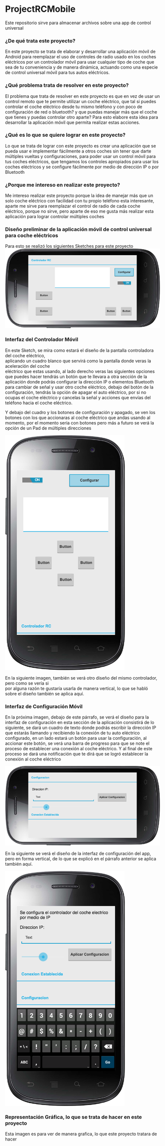 # ProjectRCMobile
Este repositorio sirve para almacenar archivos sobre una app de control universal 

### ¿De qué trata este proyecto? 
En este proyecto se trata de elaborar y desarrollar una aplicación móvil de Android para 
reemplazar el uso de controles de radio usado en los coches eléctricos por un controlador móvil 
para usar cualquier tipo de coche que sea de tu conveniencia y de manera dinámica, actuando 
como una especie de control universal móvil para tus autos eléctricos. 

### ¿Qué problema trata de resolver en este proyecto? 
El problema que trata de resolver en este proyecto es que en vez de usar un control remoto que 
te permite utilizar un coche eléctrico, que tal si puedes controlar el coche eléctrico desde tu 
mismo teléfono y con poco de configuración de red o bluetooth? y que puedas manejar más que el coche que tienes 
y puedas controlar otro aparte? 
Para esto elabore esta idea para desarrollar la aplicación móvil que permita realizar estas 
acciones. 

### ¿Qué es lo que se quiere lograr en este proyecto?
Lo que se trata de lograr con este proyecto es crear una aplicación que se pueda usar e implementar 
fácilmente a otros coches sin tener que darte múltiples vueltas y configuraciones, para poder usar 
un control móvil para tus coches eléctricos, que tengamos los controles apropiados para usar los 
coches eléctricos y se configure fácilmente por medio de dirección IP o por Bluetooth 

### ¿Porque me intereso en realizar este proyecto? 
Me intereso realizar este proyecto porque la idea de manejar más que un solo coche eléctrico con 
facilidad con tu propio teléfono esta interesante, aparte me sirve para reemplazar el control de radio 
de cada coche eléctrico, porque no sirve, pero aparte de eso me gusta más realizar esta aplicación 
para lograr controlar múltiples coches 

### Diseño preliminar de la aplicación móvil de control universal para coche eléctricos 
Para esto se realizó los siguientes Sketches para este proyecto 
![alt text](https://github.com/WeirdEddyLog95/ProjectRCMovile/blob/master/ProConHorizontal.png) 

### Interfaz del Controlador Móvil
En este Sketch, se mira como estará el diseño de la pantalla controladora del coche eléctrico,  
aplicando un cuadro blanco que servirá como la pantalla donde veras la aceleración del coche  
eléctrico que estas usando, al lado derecho veras las siguientes opciones que puedes hacer 
tendrás un botón que te llevara a otra sección de la aplicación donde podrás configurar la 
dirección IP o elementos Bluetooth para cambiar de señal y usar otro coche eléctrico, debajo del 
botón de la configuración, tendrás la opción de apagar el auto eléctrico, por si no ocupas el 
coche eléctrico y cancelas la señal y acciones que envías del teléfono hacia el coche eléctrico. 
  
Y debajo del cuadro y los botones de configuración y apagado, se ven los botones con los que 
accionaras al coche eléctrico que andas usando al momento, por el momento seria con botones 
pero más a futuro se verá la opción de un Pad de múltiples direcciones 
  
![alt text](https://github.com/WeirdEddyLog95/ProjectRCMovile/blob/master/ProConVertical.png) 
  
En la siguiente imagen, también se verá otro diseño del mismo controlador, pero como se vería si  
por alguna razón te gustaría usarla de manera vertical, lo que se habló sobre el diseño también 
se aplica aquí. 

### Interfaz de Configuración Móvil 
En la próxima imagen, debajo de este párrafo, se verá el diseño para la interfaz de configuración 
en esta sección de la aplicación consistirá de lo siguiente, se dará un cuadro de texto donde podrás 
escribir la dirección IP que estarás llamando y recibiendo la conexión de tu auto eléctrico configurado, 
en un lado estará un botón para usar la configuración, al accionar este botón, se verá una barra de 
progreso para que se note el proceso de establecer una conexión al coche eléctrico. Y al final de 
este proceso se dará una notificación que te dirá que se logró establecer la conexión al coche eléctrico 
  
![alt text](https://github.com/WeirdEddyLog95/ProjectRCMovile/blob/master/InterConHorizontal.png) 
  
En la siguiente se verá el diseño de la interfaz de configuración del app, pero en forma vertical, de lo 
que se explicó en el párrafo anterior se aplica también aquí. 
  
![alt text](https://github.com/WeirdEddyLog95/ProjectRCMovile/blob/master/InterConVertical.png)

### Representación Gráfica, lo que se trata de hacer en este proyecto 
Esta imagen es para ver de manera grafica, lo que este proyecto tratara de hacer
